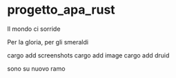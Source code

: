 # progetto_apa_rust

Il mondo ci sorride

Per la gloria, per gli smeraldi

cargo add screenshots
cargo add image
cargo add druid

sono su nuovo ramo